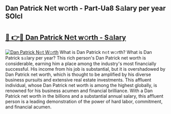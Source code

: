 ## Dan Patrick N𝚎t w𝚘rth - Part-Ua8 S𝚊lary per year SOIcl

# <h2><a href="http://gc1gym.nevu.top/?p=Dan+Patrick">🔗 👉🔴 Dan Patrick N𝚎t w𝚘rth - S𝚊lary</a></h2>

[![Dan Patrick N𝚎t W𝚘rth](https://i.imgur.com/Oavwk0R.jpeg)](http://gc1gym.nevu.top/?p=Dan+Patrick)
What is Dan Patrick n𝚎t w𝚘rth? What is Dan Patrick s𝚊lary per year?
This rich person's Dan Patrick net worth is considerable, earning him a place among the industry's most financially successful. His income from his job is substantial, but it is overshadowed by Dan Patrick net worth, which is thought to be amplified by his diverse business pursuits and extensive real estate investments. This affluent individual, whose Dan Patrick net worth is among the highest globally, is renowned for his business acumen and financial brilliance. With a Dan Patrick net worth in the billions and a substantial annual salary, this affluent person is a leading demonstration of the power of hard labor, commitment, and financial acumen.
